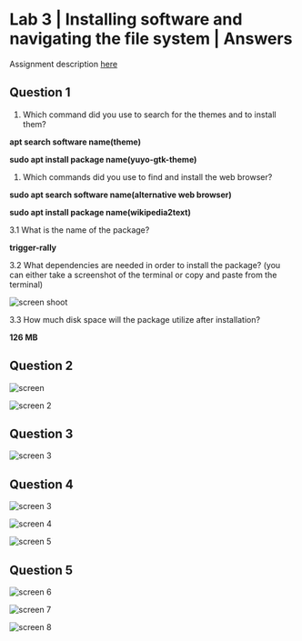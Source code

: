 # Lab 3 | Installing software and navigating the file system | Answers
Assignment description [here](https://raw.githubusercontent.com/ra559/cis106/main/labs/lab3.md)

## Question 1
1. Which command did you use to search for the themes and to install them?

**apt search software name(theme)**

**sudo apt install package name(yuyo-gtk-theme)**

1. Which commands did you use to find and install the web browser?

**sudo apt search software name(alternative web browser)**

**sudo apt install package name(wikipedia2text)**

3.1 What is the name of the package?

**trigger-rally**

3.2 What dependencies are needed in order to install the package? (you can either take a screenshot of the terminal or copy and paste from the terminal)

![screen shoot](Screenshot%20from%202021-10-06%2021-29-12.png)

3.3 How much disk space will the package utilize after installation?

**126 MB**
 

## Question 2

![screen](Screenshot%20from%202021-10-06%2021-51-03.png)

![screen 2](Screenshot%20from%202021-10-06%2021-57-13.png)


## Question 3

![screen 3](Screenshot%20from%202021-10-06%2022-15-34.png)


## Question 4

![screen 3](Screenshot%20from%202021-10-07%2003-43-38.png)

![screen 4](Screenshot%20from%202021-10-07%2003-43-43.png)

![screen 5](Screenshot%20from%202021-10-07%2003-46-46.png)

## Question 5

![screen 6](Screenshot%20from%202021-10-07%2003-56-19.png)

![screen 7](Screenshot%20from%202021-10-07%2003-56-33.png)

![screen 8](Screenshot%20from%202021-10-07%2003-56-36.png)
